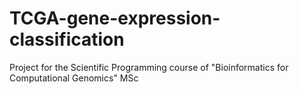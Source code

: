 # TCGA-gene-expression-classification

Project for the Scientific Programming course of "Bioinformatics for Computational Genomics" MSc

